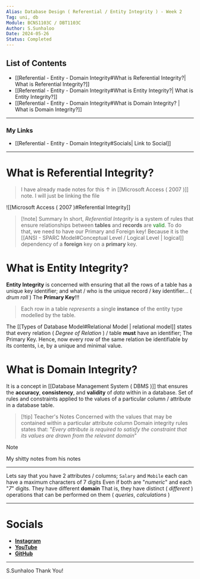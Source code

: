 ```yaml
---
Alias: Database Design ( Referential / Entity Integrity ) - Week 2
Tag: uni, db
Module: BCNS1103C / DBT1103C
Author: S.Sunhaloo
Date: 2024-05-26
Status: Completed
---
```


## List of Contents

- [[Referential - Entity - Domain Integrity#What is Referential Integrity?| What is Referential Integrity?]]
- [[Referential - Entity - Domain Integrity#What is Entity Integrity?| What is Entity Integrity?]]
- [[Referential - Entity - Domain Integrity#What is Domain Integrity? | What is Domain Integrity?]]

---

### My Links

- [[Referential - Entity - Domain Integrity#Socials| Link to Social]]

---

# What is Referential Integrity?

>I have already made notes for this $\uparrow$ in [[Microsoft Access ( 2007 )]] note.
>I will just be linking the file

![[Microsoft Access ( 2007 )#Referential Integrity]]

>[!note] Summary
>In short, *Referential Integrity* is a system of rules that ensure relationships between **tables** and **records** are <span style="color: green;">valid</span>.
>To do that, we need to have our Primary and Foreign key!
>Because it is the [[ANSI - SPARC Model#Conceptual Level / Logical Level | logical]] dependency of a **foreign** key on a **primary** key.

# What is Entity Integrity?

**Entity Integrity** is concerned with ensuring that all the rows of a table has a unique key identifier; and what / who is the unique record / key identifier... ( *drum roll* ) The **Primary Key**!!!

>Each row in a table *represents* a single **instance** of the entity type modelled by the table.

The [[Types of Database Model#Relational Model | relational model]] states that every relation ( *Degree of Relation* ) / table **must** have an identifier; The Primary Key.
Hence, now every row of the same relation be identifiable by its contents, i.e, by a unique and minimal value.

# What is Domain Integrity?

It is a concept in [[Database Management System ( DBMS )]] that ensures the **accuracy**, **consistency**, and **validity** of *data* within in a database.
Set of rules and constraints applied to the values of a particular column / attribute in a database table.

>[!tip] Teacher's Notes
>Concerned with the values that may be contained within a particular attribute column
>Domain integrity rules states that:
>	"*Every attribute is required to satisfy the constraint that its values are drawn from the relevant domain*"

>[!note]
>My shitty notes from his notes
>
>---
>Lets say that you have 2 attributes / columns; `Salary` and `Mobile` each can have a maximum characters of 7 digits
>Even if both are "*numeric*" and each "*7*" digits. They have different **domain**
>That is, they have distinct ( *different* ) operations that can be performed on them ( *queries*, *calculations* )

---

# Socials

- [**Instagram**](https://www.instagram.com/s.sunhaloo/)
- [**YouTube**](https://www.youtube.com/channel/UCMkQZsuW6eHMhdUObLPSpwg)
- [**GitHub**](https://www.github.com/Sunhaloo)

---

S.Sunhaloo
Thank You!